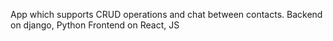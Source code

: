App which supports CRUD operations and chat between contacts.
Backend on django, Python
Frontend on React, JS
